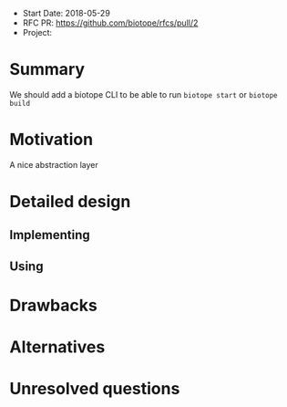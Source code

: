- Start Date: 2018-05-29
- RFC PR: https://github.com/biotope/rfcs/pull/2
- Project:

# Summary

We should add a biotope CLI to be able to run ```biotope start``` or ```biotope build```

# Motivation

A nice abstraction layer

# Detailed design

## Implementing



## Using



# Drawbacks



# Alternatives



# Unresolved questions

